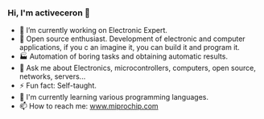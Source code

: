 ### Hi, I'm activeceron 👋


- 🔭 I’m currently working on Electronic Expert.
- 🎁 Open source enthusiast. Development of electronic and computer applications, if you c an imagine it, you can build it and program it.   
- 🏭 Automation of boring tasks and obtaining automatic results.
- 💬 Ask me about Electronics, microcontrollers, computers, open source, networks, servers...
- ⚡ Fun fact: Self-taught.
- 🌱 I'm currently learning various programming languages.
- 📫 How to reach me: www.miprochip.com
